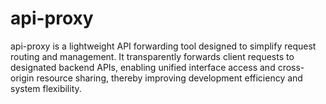 # api-proxy
api-proxy is a lightweight API forwarding tool designed to simplify request routing and management. It transparently forwards client requests to designated backend APIs, enabling unified interface access and cross-origin resource sharing, thereby improving development efficiency and system flexibility.
